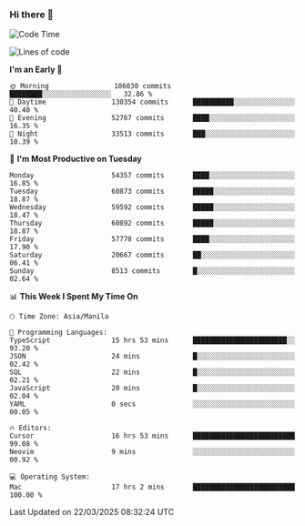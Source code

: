 ### Hi there 👋

<!--START_SECTION:waka-->
![Code Time](http://img.shields.io/badge/Code%20Time-5%2C952%20hrs%2015%20mins-blue)

![Lines of code](https://img.shields.io/badge/From%20Hello%20World%20I%27ve%20Written-122.2%20million%20lines%20of%20code-blue)

**I'm an Early 🐤** 

```text
🌞 Morning                106030 commits      ████████░░░░░░░░░░░░░░░░░   32.86 % 
🌆 Daytime                130354 commits      ██████████░░░░░░░░░░░░░░░   40.40 % 
🌃 Evening                52767 commits       ████░░░░░░░░░░░░░░░░░░░░░   16.35 % 
🌙 Night                  33513 commits       ███░░░░░░░░░░░░░░░░░░░░░░   10.39 % 
```
📅 **I'm Most Productive on Tuesday** 

```text
Monday                   54357 commits       ████░░░░░░░░░░░░░░░░░░░░░   16.85 % 
Tuesday                  60873 commits       █████░░░░░░░░░░░░░░░░░░░░   18.87 % 
Wednesday                59592 commits       █████░░░░░░░░░░░░░░░░░░░░   18.47 % 
Thursday                 60892 commits       █████░░░░░░░░░░░░░░░░░░░░   18.87 % 
Friday                   57770 commits       ████░░░░░░░░░░░░░░░░░░░░░   17.90 % 
Saturday                 20667 commits       ██░░░░░░░░░░░░░░░░░░░░░░░   06.41 % 
Sunday                   8513 commits        █░░░░░░░░░░░░░░░░░░░░░░░░   02.64 % 
```


📊 **This Week I Spent My Time On** 

```text
🕑︎ Time Zone: Asia/Manila

💬 Programming Languages: 
TypeScript               15 hrs 53 mins      ███████████████████████░░   93.20 % 
JSON                     24 mins             █░░░░░░░░░░░░░░░░░░░░░░░░   02.42 % 
SQL                      22 mins             █░░░░░░░░░░░░░░░░░░░░░░░░   02.21 % 
JavaScript               20 mins             █░░░░░░░░░░░░░░░░░░░░░░░░   02.04 % 
YAML                     0 secs              ░░░░░░░░░░░░░░░░░░░░░░░░░   00.05 % 

🔥 Editors: 
Cursor                   16 hrs 53 mins      █████████████████████████   99.08 % 
Neovim                   9 mins              ░░░░░░░░░░░░░░░░░░░░░░░░░   00.92 % 

💻 Operating System: 
Mac                      17 hrs 2 mins       █████████████████████████   100.00 % 
```


 Last Updated on 22/03/2025 08:32:24 UTC
<!--END_SECTION:waka-->


<!--
**rad182/rad182** is a ✨ _special_ ✨ repository because its `README.md` (this file) appears on your GitHub profile.

Here are some ideas to get you started:

- 🔭 I’m currently working on ...
- 🌱 I’m currently learning ...
- 👯 I’m looking to collaborate on ...
- 🤔 I’m looking for help with ...
- 💬 Ask me about ...
- 📫 How to reach me: ...
- 😄 Pronouns: ...
- ⚡ Fun fact: ...
-->
